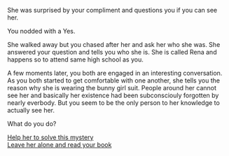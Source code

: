 She was surprised by your compliment and questions you if you can see her.    
    
You nodded with a Yes.
   
She walked away but you chased after her and ask her who she was. She answered your question and tells you who she is. She is called Rena and happens so to attend same high school as you.   
  
A few moments later, you both are engaged in an interesting conversation. As you both started to get comfortable with one another, she tells you the reason why she is wearing the bunny girl suit. People around her cannot see her and basically her existence had been subconsciouly forgotten by nearly everbody. But you seem to be the only person to her knowledge to actually see her.   
  
What do you do?

[Help her to solve this mystery](solve-mystery.md)  
[Leave her alone and read your book](../shield-arc/open-book.md)  